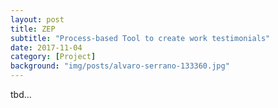 ```yaml
---
layout: post
title: ZEP
subtitle: "Process-based Tool to create work testimonials"
date: 2017-11-04
category: [Project]
background: "img/posts/alvaro-serrano-133360.jpg"
---
```


tbd...

<!--
Photo by Álvaro Serrano on Unsplash
<a style="background-color:black;color:white;text-decoration:none;padding:4px 6px;font-family:-apple-system, BlinkMacSystemFont, &quot;San Francisco&quot;, &quot;Helvetica Neue&quot;, Helvetica, Ubuntu, Roboto, Noto, &quot;Segoe UI&quot;, Arial, sans-serif;font-size:12px;font-weight:bold;line-height:1.2;display:inline-block;border-radius:3px;" href="https://unsplash.com/@alvaroserrano?utm_medium=referral&amp;utm_campaign=photographer-credit&amp;utm_content=creditBadge" target="_blank" rel="noopener noreferrer" title="Download free do whatever you want high-resolution photos from Álvaro Serrano"><span style="display:inline-block;padding:2px 3px;"><svg xmlns="http://www.w3.org/2000/svg" style="height:12px;width:auto;position:relative;vertical-align:middle;top:-1px;fill:white;" viewBox="0 0 32 32"><title></title><path d="M20.8 18.1c0 2.7-2.2 4.8-4.8 4.8s-4.8-2.1-4.8-4.8c0-2.7 2.2-4.8 4.8-4.8 2.7.1 4.8 2.2 4.8 4.8zm11.2-7.4v14.9c0 2.3-1.9 4.3-4.3 4.3h-23.4c-2.4 0-4.3-1.9-4.3-4.3v-15c0-2.3 1.9-4.3 4.3-4.3h3.7l.8-2.3c.4-1.1 1.7-2 2.9-2h8.6c1.2 0 2.5.9 2.9 2l.8 2.4h3.7c2.4 0 4.3 1.9 4.3 4.3zm-8.6 7.5c0-4.1-3.3-7.5-7.5-7.5-4.1 0-7.5 3.4-7.5 7.5s3.3 7.5 7.5 7.5c4.2-.1 7.5-3.4 7.5-7.5z"></path></svg></span><span style="display:inline-block;padding:2px 3px;">Álvaro Serrano</span></a>
-->

<!--
[ZEP](http://www.zeugnisprozesse.ch/) is a process-based tool to create work testimonials.
The tool had a successful ancestor which came into years... The architecture

HTML5
Responsive Design



Für ZEP muss keine Software auf einem Client installiert werden. ZEP ist vollständig via Browser nutzbar. ZEP funktioniert mit den aktuellen Versionen von Internet Explorer, Firefox, Chrome, Opera und Safari.
Als Webserver können Apache Tomcat sowie auch Microsoft IIS eingesetzt werden.

![First View](/img/djangotutorial/helloworld.png){: .center-image}

<img src="/img/posts/adm_text.jpg" width="1000">

<!--
![Migrations](/img/posts/adm_text.jpg){: .center-image}
-->

<!--
Dokumentformate

ZEP kann Zeugnisse in den Formaten DOC und RTF generieren. officeatwork lässt sich ebenfalls einbinden. Weitere Formate und Systemintegrationen sind jederzeit möglich.


Technologies
* Java 
* JSF
* Bootstrap
* Docx4J
* Waffle
* LDAP Authentication, SSO
	
	
[Here](http://www.zeugnisprozesse.ch) you can find more information 
-->
